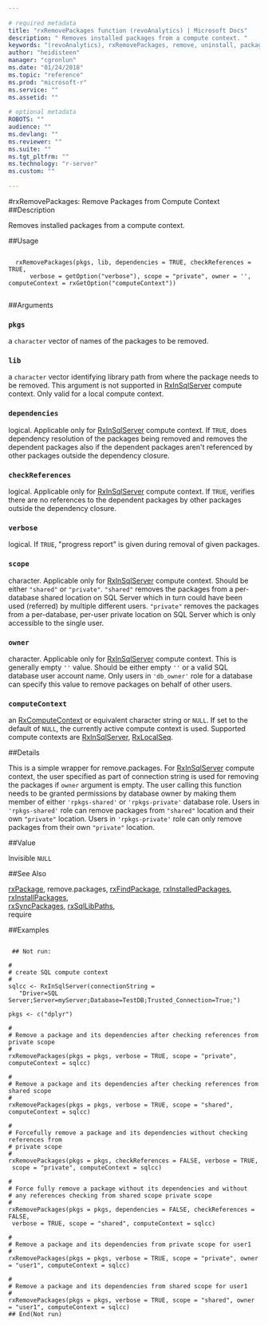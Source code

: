 ```yaml
--- 
 
# required metadata 
title: "rxRemovePackages function (revoAnalytics) | Microsoft Docs" 
description: " Removes installed packages from a compute context. " 
keywords: "(revoAnalytics), rxRemovePackages, remove, uninstall, packages, sql" 
author: "heidisteen" 
manager: "cgronlun" 
ms.date: "01/24/2018" 
ms.topic: "reference" 
ms.prod: "microsoft-r" 
ms.service: "" 
ms.assetid: "" 
 
# optional metadata 
ROBOTS: "" 
audience: "" 
ms.devlang: "" 
ms.reviewer: "" 
ms.suite: "" 
ms.tgt_pltfrm: "" 
ms.technology: "r-server" 
ms.custom: "" 
 
--- 
```

 
 
 #rxRemovePackages: Remove Packages from Compute Context 
 ##Description
 
Removes installed packages from a compute context.
 
 
 ##Usage

```   
  
  rxRemovePackages(pkgs, lib, dependencies = TRUE, checkReferences = TRUE,
      verbose = getOption("verbose"), scope = "private", owner = '', computeContext = rxGetOption("computeContext"))
 
```
 
 ##Arguments

   
  
    
 ### `pkgs`
 a `character` vector of names of the packages to be removed. 
   
  
    
 ### `lib`
 a `character` vector  identifying library path from where the package needs to be removed. This argument is not supported in [RxInSqlServer](RxInSqlServer.md) compute context. Only valid for a local compute context. 
   
   
    
 ### `dependencies`
 logical. Applicable only for [RxInSqlServer](RxInSqlServer.md) compute context. If `TRUE`, does dependency resolution of the packages being removed and removes the dependent packages also if the dependent packages aren't referenced by other packages outside the dependency closure.  
  
  
    
 ### `checkReferences`
 logical. Applicable only for [RxInSqlServer](RxInSqlServer.md) compute context. If `TRUE`, verifies there are no references to the dependent packages by other packages outside the dependency closure.  
  
  
    
 ### `verbose`
 logical. If `TRUE`, "progress report" is given during removal of given packages. 
  
  
    
 ### `scope`
 character. Applicable only for [RxInSqlServer](RxInSqlServer.md) compute context. Should be either `"shared"` or `"private"`.  `"shared"` removes the packages from a per-database shared location on SQL Server which in turn could have been used (referred) by multiple different users. `"private"` removes the packages from a per-database, per-user private location on SQL Server which is only accessible to the single user. 
  
  
    
 ### `owner`
 character. Applicable only for [RxInSqlServer](RxInSqlServer.md) compute context. This is generally empty `''` value.  Should be either empty `''` or a valid SQL database user account name. Only users in `'db_owner'` role for a database can specify this value to remove packages on  behalf of other users.  
  
  
    
 ### `computeContext`
 an [RxComputeContext](RxComputeContext.md) or equivalent character string or `NULL`.   If set to the default of `NULL`, the currently active compute context is used. Supported compute contexts are [RxInSqlServer](RxInSqlServer.md), [RxLocalSeq](RxLocalSeq.md). 
  
  
 
 
 ##Details
 
This is a simple wrapper for remove.packages. 
For [RxInSqlServer](RxInSqlServer.md) compute context, the user specified as part of connection string is used for removing the packages if `owner` argument is empty. The user calling this function needs to be granted permissions by database owner by making them member of either `'rpkgs-shared'` or `'rpkgs-private'` database role. Users in `'rpkgs-shared'` role can remove packages from `"shared"` location and their own `"private"` location. Users in `'rpkgs-private'` role can only remove packages from their own `"private"` location.
 
 
 
 ##Value
 
Invisible `NULL`
 
 
 ##See Also
 
[rxPackage](rxPackage.md),
remove.packages,
[rxFindPackage](rxFindPackage.md),
[rxInstalledPackages](rxInstalledPackages.md),
[rxInstallPackages](rxInstallPackages.md),  
[rxSyncPackages](rxSyncPackages.md),
[rxSqlLibPaths](rxSqlLibPaths.md),   
require
   
 ##Examples

 ```
   
  ## Not run:
 
#
# create SQL compute context
#
sqlcc <- RxInSqlServer(connectionString = 
    "Driver=SQL Server;Server=myServer;Database=TestDB;Trusted_Connection=True;")

pkgs <- c("dplyr")

#
# Remove a package and its dependencies after checking references from private scope
#
rxRemovePackages(pkgs = pkgs, verbose = TRUE, scope = "private", computeContext = sqlcc)

#
# Remove a package and its dependencies after checking references from shared scope
#
rxRemovePackages(pkgs = pkgs, verbose = TRUE, scope = "shared", computeContext = sqlcc)

#
# Forcefully remove a package and its dependencies without checking references from 
# private scope
#
rxRemovePackages(pkgs = pkgs, checkReferences = FALSE, verbose = TRUE, 
  scope = "private", computeContext = sqlcc)

#
# Force fully remove a package without its dependencies and without 
# any references checking from shared scope private scope
#
rxRemovePackages(pkgs = pkgs, dependencies = FALSE, checkReferences = FALSE, 
  verbose = TRUE, scope = "shared", computeContext = sqlcc)

#
# Remove a package and its dependencies from private scope for user1
#
rxRemovePackages(pkgs = pkgs, verbose = TRUE, scope = "private", owner = "user1", computeContext = sqlcc)

#
# Remove a package and its dependencies from shared scope for user1
#
rxRemovePackages(pkgs = pkgs, verbose = TRUE, scope = "shared", owner = "user1", computeContext = sqlcc)
 ## End(Not run) 
  
 
```
     
 
 
 
 
 
